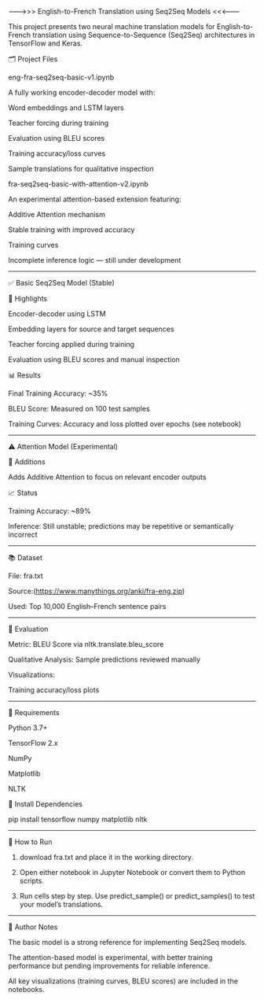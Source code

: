--->>> English-to-French Translation using Seq2Seq Models <<<---

This project presents two neural machine translation models for English-to-French translation using Sequence-to-Sequence (Seq2Seq) architectures in TensorFlow and Keras.

🗂 Project Files

eng-fra-seq2seq-basic-v1.ipynb

A fully working encoder-decoder model with:

Word embeddings and LSTM layers

Teacher forcing during training

Evaluation using BLEU scores

Training accuracy/loss curves

Sample translations for qualitative inspection


fra-seq2seq-basic-with-attention-v2.ipynb

An experimental attention-based extension featuring:

Additive Attention mechanism

Stable training with improved accuracy

Training curves 

Incomplete inference logic — still under development



---

✅ Basic Seq2Seq Model (Stable)

📌 Highlights

Encoder-decoder using LSTM

Embedding layers for source and target sequences

Teacher forcing applied during training

Evaluation using BLEU scores and manual inspection


📊 Results

Final Training Accuracy: ~35%

BLEU Score: Measured on 100 test samples

Training Curves: Accuracy and loss plotted over epochs (see notebook)



---

⚠ Attention Model (Experimental)

📌 Additions

Adds Additive Attention to focus on relevant encoder outputs



📈 Status

Training Accuracy: ~89%

Inference: Still unstable; predictions may be repetitive or semantically incorrect



---

📚 Dataset

File: fra.txt

Source:(https://www.manythings.org/anki/fra-eng.zip)

Used: Top 10,000 English–French sentence pairs



---

🧪 Evaluation

Metric: BLEU Score via nltk.translate.bleu_score

Qualitative Analysis: Sample predictions reviewed manually

Visualizations:

Training accuracy/loss plots





---

🧰 Requirements

Python 3.7+

TensorFlow 2.x

NumPy

Matplotlib

NLTK


🔧 Install Dependencies

pip install tensorflow numpy matplotlib nltk


---

🚀 How to Run

1. download fra.txt and place it in the working directory.


2. Open either notebook in Jupyter Notebook or convert them to Python scripts.


3. Run cells step by step. Use predict_sample() or predict_samples() to test your model’s translations.




---

🧠 Author Notes

The basic model is a strong reference for implementing Seq2Seq models.

The attention-based model is experimental, with better training performance but pending improvements for reliable inference.

All key visualizations (training curves, BLEU scores) are included in the notebooks.
